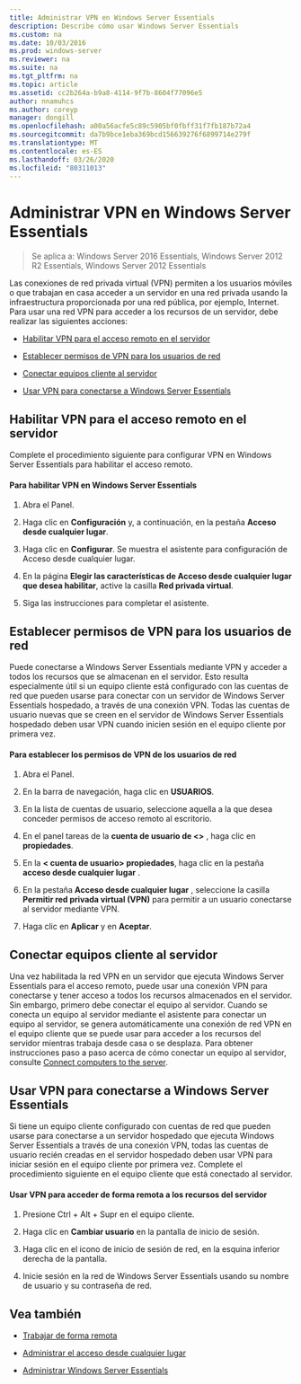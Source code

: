 ```yaml
---
title: Administrar VPN en Windows Server Essentials
description: Describe cómo usar Windows Server Essentials
ms.custom: na
ms.date: 10/03/2016
ms.prod: windows-server
ms.reviewer: na
ms.suite: na
ms.tgt_pltfrm: na
ms.topic: article
ms.assetid: cc2b264a-b9a8-4114-9f7b-8604f77096e5
author: nnamuhcs
ms.author: coreyp
manager: dongill
ms.openlocfilehash: a00a56acfe5c89c5905bf0fbff31f7fb187b72a4
ms.sourcegitcommit: da7b9bce1eba369bcd156639276f6899714e279f
ms.translationtype: MT
ms.contentlocale: es-ES
ms.lasthandoff: 03/26/2020
ms.locfileid: "80311013"
---
```

# <a name="manage-vpn-in-windows-server-essentials"></a>Administrar VPN en Windows Server Essentials

>Se aplica a: Windows Server 2016 Essentials, Windows Server 2012 R2 Essentials, Windows Server 2012 Essentials 
  
 Las conexiones de red privada virtual (VPN) permiten a los usuarios móviles o que trabajan en casa acceder a un servidor en una red privada usando la infraestructura proporcionada por una red pública, por ejemplo, Internet. Para usar una red VPN para acceder a los recursos de un servidor, debe realizar las siguientes acciones:  
  
-   [Habilitar VPN para el acceso remoto en el servidor](Manage-VPN-in-Windows-Server-Essentials.md#BKMK_1)  
  
-   [Establecer permisos de VPN para los usuarios de red](Manage-VPN-in-Windows-Server-Essentials.md#BKMK_2)  
  
-   [Conectar equipos cliente al servidor](Manage-VPN-in-Windows-Server-Essentials.md#BKMK_Connect)  
  
-   [Usar VPN para conectarse a Windows Server Essentials](Manage-VPN-in-Windows-Server-Essentials.md#BKMK_3)  
  
##  <a name="enable-vpn-for-remote-access-on-the-server"></a><a name="BKMK_1"></a>Habilitar VPN para el acceso remoto en el servidor  
 Complete el procedimiento siguiente para configurar VPN en Windows Server Essentials para habilitar el acceso remoto.  
  
#### <a name="to-enable-vpn-in-windows-server-essentials"></a>Para habilitar VPN en Windows Server Essentials  
  
1.  Abra el Panel.  
  
2.  Haga clic en **Configuración** y, a continuación, en la pestaña **Acceso desde cualquier lugar**.  
  
3.  Haga clic en **Configurar**. Se muestra el asistente para configuración de Acceso desde cualquier lugar.  
  
4.  En la página **Elegir las características de Acceso desde cualquier lugar que desea habilitar**, active la casilla **Red privada virtual**.  
  
5.  Siga las instrucciones para completar el asistente.  
  
##  <a name="set-vpn-permissions-for-network-users"></a><a name="BKMK_2"></a>Establecer permisos de VPN para los usuarios de red  
 Puede conectarse a Windows Server Essentials mediante VPN y acceder a todos los recursos que se almacenan en el servidor. Esto resulta especialmente útil si un equipo cliente está configurado con las cuentas de red que pueden usarse para conectar con un servidor de Windows Server Essentials hospedado, a través de una conexión VPN. Todas las cuentas de usuario nuevas que se creen en el servidor de Windows Server Essentials hospedado deben usar VPN cuando inicien sesión en el equipo cliente por primera vez.  
  
#### <a name="to-set-vpn-permissions-for-network-users"></a>Para establecer los permisos de VPN de los usuarios de red  
  
1.  Abra el Panel.  
  
2.  En la barra de navegación, haga clic en **USUARIOS**.  
  
3.  En la lista de cuentas de usuario, seleccione aquella a la que desea conceder permisos de acceso remoto al escritorio.  
  
4.  En el panel tareas de la **cuenta de usuario de <\>** , haga clic en **propiedades**.  
  
5.  En la **< cuenta de usuario\> propiedades**, haga clic en la pestaña **acceso desde cualquier lugar** .  
  
6.  En la pestaña **Acceso desde cualquier lugar** , seleccione la casilla **Permitir red privada virtual (VPN)**  para permitir a un usuario conectarse al servidor mediante VPN.  
  
7.  Haga clic en **Aplicar** y en **Aceptar**.  
  
##  <a name="connect-client-computers-to-the-server"></a><a name="BKMK_Connect"></a>Conectar equipos cliente al servidor  
 Una vez habilitada la red VPN en un servidor que ejecuta Windows Server Essentials para el acceso remoto, puede usar una conexión VPN para conectarse y tener acceso a todos los recursos almacenados en el servidor. Sin embargo, primero debe conectar el equipo al servidor. Cuando se conecta un equipo al servidor mediante el asistente para conectar un equipo al servidor, se genera automáticamente una conexión de red VPN en el equipo cliente que se puede usar para acceder a los recursos del servidor mientras trabaja desde casa o se desplaza. Para obtener instrucciones paso a paso acerca de cómo conectar un equipo al servidor, consulte [Connect computers to the server](../use/Get-Connected-in-Windows-Server-Essentials.md#BKMK_9).  
  
##  <a name="use-vpn-to-connect-to-windows-server-essentials"></a><a name="BKMK_3"></a>Usar VPN para conectarse a Windows Server Essentials  
 Si tiene un equipo cliente configurado con cuentas de red que pueden usarse para conectarse a un servidor hospedado que ejecuta Windows Server Essentials a través de una conexión VPN, todas las cuentas de usuario recién creadas en el servidor hospedado deben usar VPN para iniciar sesión en el equipo cliente por primera vez. Complete el procedimiento siguiente en el equipo cliente que está conectado al servidor.  
  
#### <a name="to-use-vpn-to-remotely-access-server-resources"></a>Usar VPN para acceder de forma remota a los recursos del servidor  
  
1.  Presione Ctrl + Alt + Supr en el equipo cliente.  
  
2.  Haga clic en **Cambiar usuario** en la pantalla de inicio de sesión.  
  
3.  Haga clic en el icono de inicio de sesión de red, en la esquina inferior derecha de la pantalla.  
  
4.  Inicie sesión en la red de Windows Server Essentials usando su nombre de usuario y su contraseña de red.  
  
## <a name="see-also"></a>Vea también  
  
-   [Trabajar de forma remota](../use/Work-Remotely-in-Windows-Server-Essentials.md)  
  
-   [Administrar el acceso desde cualquier lugar](Manage-Anywhere-Access-in-Windows-Server-Essentials.md)  
  
-   [Administrar Windows Server Essentials](Manage-Windows-Server-Essentials.md)
